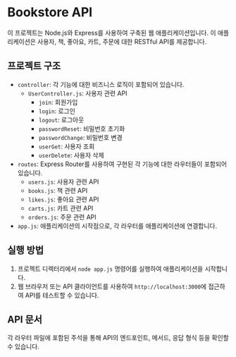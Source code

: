# Bookstore API

이 프로젝트는 Node.js와 Express를 사용하여 구축된 웹 애플리케이션입니다. 이 애플리케이션은 사용자, 책, 좋아요, 카트, 주문에 대한 RESTful API를 제공합니다.

## 프로젝트 구조

* `controller`: 각 기능에 대한 비즈니스 로직이 포함되어 있습니다.
	+ `UserController.js`: 사용자 관련 API
		+ `join`: 회원가입
		+ `login`: 로그인
		+ `logout`: 로그아웃
		+ `passwordReset`: 비밀번호 초기화
		+ `passwordChange`: 비밀번호 변경
		+ `userGet`: 사용자 조회
		+ `userDelete`: 사용자 삭제
* `routes`: Express Router를 사용하여 구현된 각 기능에 대한 라우터들이 포함되어 있습니다.
	+ `users.js`: 사용자 관련 API
	+ `books.js`: 책 관련 API
	+ `likes.js`: 좋아요 관련 API
	+ `carts.js`: 카트 관련 API
	+ `orders.js`: 주문 관련 API
* `app.js`: 애플리케이션의 시작점으로, 각 라우터를 애플리케이션에 연결합니다.


## 실행 방법

1. 프로젝트 디렉터리에서 `node app.js` 명령어를 실행하여 애플리케이션을 시작합니다.
2. 웹 브라우저 또는 API 클라이언트를 사용하여 `http://localhost:3000`에 접근하여 API를 테스트할 수 있습니다.

## API 문서

각 라우터 파일에 포함된 주석을 통해 API의 엔드포인트, 메서드, 응답 형식 등을 확인할 수 있습니다.
